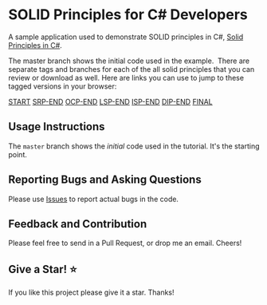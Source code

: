 # SOLID Principles for C# Developers
A sample application used to demonstrate SOLID principles in C#, [Solid Principles in C#](https://www.ottorinobruni.com/solid-principles-csharp).

The master branch shows the initial code used in the example.  There are separate tags and branches for each of the all solid principles that you can review or download as well. Here are links you can use to jump to these tagged versions in your browser:

[START](https://github.com/ottorinobruni/SolidPrinciples/releases/tag/START)
[SRP-END](https://github.com/ottorinobruni/SolidPrinciples/releases/tag/SRP-END)
[OCP-END](https://github.com/ottorinobruni/SolidPrinciples/releases/tag/OCP-END)
[LSP-END](https://github.com/ottorinobruni/SolidPrinciples/releases/tag/LSP-END)
[ISP-END](https://github.com/ottorinobruni/SolidPrinciples/releases/tag/ISP-END)
[DIP-END](https://github.com/ottorinobruni/SolidPrinciples/releases/tag/DIP-END)
[FINAL](https://github.com/ottorinobruni/SolidPrinciples/releases/tag/FINAL)

## Usage Instructions
The `master` branch shows the *initial* code used in the tutorial. It's the starting point.

## Reporting Bugs and Asking Questions
Please use [Issues](https://github.com/ottorinobruni/SolidPrinciples/issues) to report actual bugs in the code.

## Feedback and Contribution
Please feel free to send in a Pull Request, or drop me an email. Cheers!

## Give a Star! :star:
If you like this project please give it a star. Thanks!
